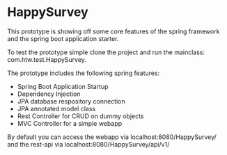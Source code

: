 # HappySurvey

This prototype is showing off some core features of the spring framework and the spring boot application starter.


To test the prototype simple clone the project and run the mainclass: com.htw.test.HappySurvey.

The prototype includes the following spring features:

- Spring Boot Application Startup
- Dependency Injection
- JPA database respository connection
- JPA annotated model class
- Rest Controller for CRUD on dummy objects
- MVC Controller for a simple webapp

By default you can access the webapp via localhost:8080/HappySurvey/ and 
the rest-api via localhost:8080/HappySurvey/api/v1/